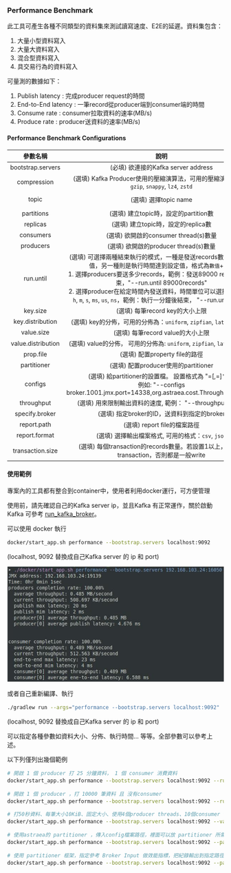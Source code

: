 ### Performance Benchmark

此工具可產生各種不同類型的資料集來測試讀寫速度、E2E的延遲。資料集包含：

1. 大量小型資料寫入
2. 大量大資料寫入
3. 混合型資料寫入
4. 具交易行為的資料寫入

可量測的數據如下：

1. Publish latency : 完成producer request的時間
2. End-to-End latency : 一筆record從producer端到consumer端的時間
3. Consume rate : consumer拉取資料的速率(MB/s)
4. Produce rate : producer送資料的速率(MB/s)

#### Performance Benchmark Configurations

|      參數名稱      |                             說明                             |              預設值              |
| :----------------: | :----------------------------------------------------------: | :------------------------------: |
| bootstrap.servers  |             (必填) 欲連接的Kafka server address              |                無                |
|    compression     | (選填) Kafka Producer使用的壓縮演算法，可用的壓縮演算法為：`gzip`, `snappy`, `lz4`, `zstd` |               none               |
|       topic        |                    (選填) 選擇topic name                     | testPerformance-{Time in millis} |
|     partitions     |            (選填) 建立topic時，設定的partition數             |                1                 |
|      replicas      |             (選填) 建立topic時，設定的replica數              |                1                 |
|     consumers      |            (選填) 欲開啟的consumer thread(s)數量             |                1                 |
|     producers      |            (選填) 欲開啟的producer thread(s)數量             |                1                 |
|     run.until      | (選填) 可選擇兩種結束執行的模式，一種是發送records數量達到設定值，另一種則是執行時間達到設定值，格式為`數值`+`單位`<br />1. 選擇producers要送多少records，範例：發送89000 records 後結束，"--run.until 89000records"<br />2. 選擇producer在給定時間內發送資料，時間單位可以選擇`days`, `day`, `h`, `m`, `s`, `ms`, `us`, `ns`，範例：執行一分鐘後結束， "--run.until 1m"。 |           1000records            |
|      key.size      |               (選填) 每筆record key的大小上限                |              4Byte               |
|  key.distribution  | (選填) key的分佈，可用的分佈為：`uniform`, `zipfian`, `latest`, `fixed` |             uniform              |
|     value.size     |              (選填) 每筆record value的大小上限               |               1KiB               |
| value.distribution | (選填) value的分佈， 可用的分佈為: `uniform`, `zipfian`, `latest`, `fixed` |             uniform              |
|     prop.file      |                (選填) 配置property file的路徑                |               none               |
|    partitioner     |             (選填) 配置producer使用的partitioner             |               none               |
|      configs       | (選填) 給partitioner的設置檔。 設置格式為 "<key1>=<value1>[,<key2>=<value2>]*"。 <br />例如: "--configs broker.1001.jmx.port=14338,org.astraea.cost.ThroughputCost=1" |               none               |
|     throughput     |  (選填) 用來限制輸出資料的速度, 範例： "--throughput 2MiB"   |           500 GiB/sec            |
|   specify.broker   |         (選填) 指定broker的ID，送資料到指定的broker          |               none               |
|    report.path     |                 (選填) report file的檔案路徑                 |               none               |
|   report.format    |      (選填) 選擇輸出檔案格式, 可用的格式：`csv`, `json`      |               csv                |
|  transaction.size  | (選填) 每個transaction的records數量。若設置1以上，會使用transaction，否則都是一般write |                1                 |

#### 使用範例

專案內的工具都有整合到container中，使用者利用docker運行，可方便管理

使用前，請先確認自己的Kafka server ip，並且Kafka 有正常運作，關於啟動Kafka 可參考 [run_kafka_broker](run_kafka_broker.md)。

可以使用 docker 執行

```bash 
docker/start_app.sh performance --bootstrap.servers localhost:9092
```

(localhost, 9092 替換成自己Kafka server 的 ip 和 port)

![performance_tool_demo](pictures/performance_tool_demo.jpg)

或者自己重新編譯、執行

```bash
./gradlew run --args="performance --bootstrap.servers localhost:9092"
```

(localhost, 9092 替換成自己Kafka server 的 ip 和 port)

可以指定各種參數如資料大小、分佈、執行時間... 等等。全部參數可以參考上述。

以下列僅列出幾個範例

```bash
# 開啟 1 個 producer 打 25 分鐘資料， 1 個 consumer 消費資料
docker/start_app.sh performance --bootstrap.servers localhost:9092 --run.until 25m
```

```bash
# 開啟 1 個 producer ，打 10000 筆資料 且 沒有consumer
docker/start_app.sh performance --bootstrap.servers localhost:9092 --run.until 10000records --consumers 0
```

```bash
# 打50秒資料、每筆大小10KiB、固定大小、使用4個producer threads、10個consumer threads，指定topic名稱，且該 topic 有 60 partitions，producer送資料前使用 lz4 壓縮演算法
docker/start_app.sh performance --bootstrap.servers localhost:9092 --value.size 10KiB --value.distribution fixed --run.until 50s --producers 4 --consumers 10 --partitions 60 --topic partition60Replica1 --compression lz4
```

```bash
# 使用astraea的 partitioner ，傳入config檔案路徑，裡面可以放 partitioner 所需的參數，如jmx port等
docker/start_app.sh performance --bootstrap.servers localhost:9092 --partitioner org.astraea.app.partitioner.smooth.SmoothWeightRoundRobinDispatcher --prop.file ./config
```

```bash
# 使用 partitioner 框架，指定參考 Broker Input 做效能指標，把紀錄輸出到指定路徑。
docker/start_app.sh performance --bootstrap.servers localhost:9092 --partitioner org.astraea.app.partitioner.StrictCostDispatcher --configs org.astraea.app.cost.BrokerInputCost=1 --prop.file ./config --report.path ~/report
```